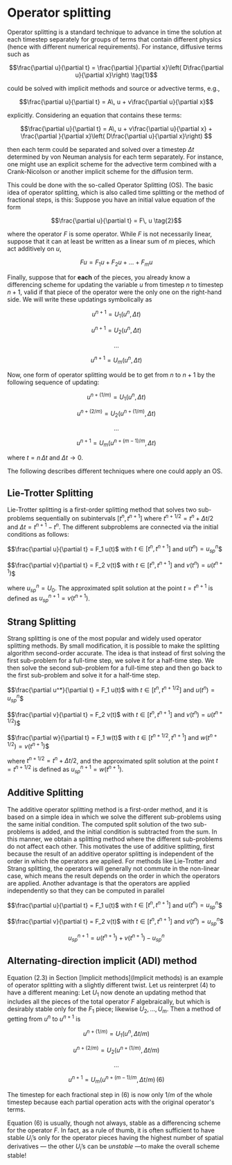 # Operator splitting

Operator splitting is a standard technique to advance in time the solution at each timestep separately for groups of terms that contain different physics (hence with different numerical requirements).  For instance, diffusive terms such as

$$\frac{\partial u}{\partial t} =  \frac{\partial }{\partial x}\left( D\frac{\partial u}{\partial x}\right) \tag{1}$$

could be solved with implicit methods and source or advective terms, e.g.,

$$\frac{\partial u}{\partial t} =  A\, u + v\frac{\partial u}{\partial x}$$

explicitly. Considering an equation that contains these terms:

$$\frac{\partial u}{\partial t} =  A\, u + v\frac{\partial u}{\partial x} + \frac{\partial }{\partial x}\left( D\frac{\partial u}{\partial x}\right) $$

then each term could be separated and solved over a timestep $\Delta t$ determined by von Neuman analysis for each term separately. For instance, one might use an explicit scheme for the advective term combined with a Crank-Nicolson or another implicit scheme for the diffusion term.

This could be done with the so-called Operator Splitting (OS). The basic idea of operator splitting, which is also called time splitting or the method of fractional steps, is this: Suppose you have an initial value equation of the form

$$\frac{\partial u}{\partial t} = F\, u \tag{2}$$

where the operator $F$ is some operator. While $F$ is not necessarily linear, suppose that it can at least be written as a linear sum of $m$ pieces, which act additively on $u$,

$$F u = F_1 u + F_2 u + ... + F_m u \tag{3}$$

Finally, suppose that for __each__ of the pieces, you already know a differencing scheme for updating the variable $u$ from timestep $n$ to timestep $n+1$, valid if that piece of the operator were the only one on the right-hand side. We will write these updatings symbolically as

$$u^{n+1} = U_1(u^n,\Delta t)$$

$$u^{n+1} = U_2(u^n,\Delta t)$$

$$...$$

$$u^{n+1} = U_m(u^n,\Delta t) \tag{4}$$

Now, one form of operator splitting would be to get from $n$ to $n+1$ by the following sequence of updating:

$$u^{n+(1/m)} = U_1(u^n,\Delta t)$$

$$u^{n+(2/m)} = U_2(u^{n+(1/m)},\Delta t)$$

$$...$$

$$u^{n+1} = U_m(u^{n+(m-1)/m},\Delta t) \tag{5}$$

where $t=n\, \Delta t$ and $\Delta t\rightarrow 0$.

The following describes different techniques where one could apply an OS.

## Lie-Trotter Splitting

Lie-Trotter splitting is a first-order splitting method that solves two sub-problems sequentially on subintervals $[t^n,t^{n+1}]$ where $t^{n+1/2} = t^n + \Delta t/2$ and $\Delta t = t^{n+1}-t^n$. The different subproblems are connected via the initial conditions as follows:

$$\frac{\partial u}{\partial t} = F_1 u(t)$ with $t \in [t^n,t^{n+1}]$ and $u(t^n)=u^n_{sp}$$

$$\frac{\partial v}{\partial t} = F_2 v(t)$ with $t \in [t^n,t^{n+1}]$ and $v(t^n)=u(t^{n+1})$$

where $u^n_{sp}= U_0$. The approximated split solution at the point $t=t^{n+1}$ is defined as $u^{n+1}_{sp}=v(t^{n+1})$.

## Strang Splitting

Strang splitting is one of the most popular and widely used operator splitting methods. By small modification, it is possible to make the splitting algorithm second-order accurate. The idea is that instead of first solving the first sub-problem for a full-time step, we solve it for a half-time step. We then solve the second sub-problem for a full-time step and then go back to the first sub-problem and solve it for a half-time step.

$$\frac{\partial u^*}{\partial t} = F_1 u(t)$ with $t \in [t^n,t^{n+1/2}]$ and $u(t^n)=u^n_{sp}$$

$$\frac{\partial v}{\partial t} = F_2 v(t)$ with $t \in [t^n,t^{n+1}]$ and $v(t^n)=u(t^{n+1/2})$$

$$\frac{\partial w}{\partial t} = F_1 w(t)$ with $t \in [t^{n+1/2},t^{n+1}]$ and $w(t^{n+1/2})=v(t^{n+1})$$

where $t^{n+1/2} = t^n + \Delta t/2$, and the approximated split solution at the point  $t=t^{n+1/2}$ is defined as $u^{n+1}_{sp}=w(t^{n+1})$.

## Additive Splitting

The additive operator splitting method is a first-order method, and it is based on a simple idea in which we solve the different sub-problems using the same initial condition. The computed split solution of the two sub-problems is added, and the initial condition is subtracted from the sum. In this manner, we obtain a splitting method where the different sub-problems do not affect each other. This motivates the use of additive splitting, first because the result of an additive operator splitting is independent of the order in which the operators are applied. For methods like Lie-Trotter and Strang splitting, the operators will generally not commute in the non-linear case, which means the result depends on the order in which the operators are applied. Another advantage is that the operators are applied independently so that they can be computed in parallel

$$\frac{\partial u}{\partial t} = F_1 u(t)$ with $t \in [t^n,t^{n+1}]$ and $u(t^n)=u^n_{sp}$$

$$\frac{\partial v}{\partial t} = F_2 v(t)$ with $t \in [t^n,t^{n+1}]$ and $v(t^n)=u^n_{sp}$$

$$u^{n+1}_{sp} = u(t^{n+1}) + v(t^{n+1}) - u^n_{sp}$$

## Alternating-direction implicit (ADI) method

Equation (2.3) in Section [Implicit methods](Implicit methods) is an example of operator splitting with a slightly different twist. Let us reinterpret (4) to have a different meaning: Let $U_1$ now denote an updating method that includes all the pieces of the total operator $F$ algebraically, but which is desirably stable only for the $F_1$ piece; likewise $U_2, ..., U_m$. Then a method of getting from $u^n$ to $u^{n+1}$ is

$$u^{n+(1/m)} = U_1(u^n,\Delta t/m)$$

$$u^{n+(2/m)} = U_2(u^{n+(1/m)},\Delta t/m)$$

$$...$$

$$u^{n+1} = U_m(u^{n+(m-1)/m},\Delta t/m)  \, (6)$$

<!-- AP: Equations are not being rendered properly here -->
The timestep for each fractional step in (6) is now only $1/m$ of the whole timestep because each partial operation acts with the original operator's terms.

Equation (6) is usually, though not always, stable as a differencing scheme for the operator $F$. In fact, as a rule of thumb, it is often sufficient to have stable $U_i$’s only for the operator pieces having the highest number of spatial derivatives — the other $U_i$’s can be _unstable_ —to make the overall scheme stable!
